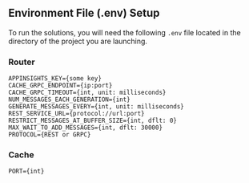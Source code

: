 ## Environment File (.env) Setup

To run the solutions, you will need the following `.env` file located in the directory of the project you are launching.

### Router

```
APPINSIGHTS_KEY={some key}
CACHE_GRPC_ENDPOINT={ip:port}
CACHE_GRPC_TIMEOUT={int, unit: milliseconds}
NUM_MESSAGES_EACH_GENERATION={int}
GENERATE_MESSAGES_EVERY={int, unit: milliseconds}
REST_SERVICE_URL={protocol://url:port}
RESTRICT_MESSAGES_AT_BUFFER_SIZE={int, dflt: 0}
MAX_WAIT_TO_ADD_MESSAGES={int, dflt: 30000}
PROTOCOL={REST or GRPC}
```

### Cache

```
PORT={int}
```
